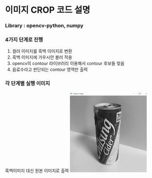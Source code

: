 # 이미지 CROP 코드 설명

### Library : opencv-python, numpy
### 4가지 단계로 진행
1. 컬러 이미지를 흑백 이미지로 변환
2. 흑백 이미지에 가우시안 블러 적용
3. opencv의 contour 라이브러리 이용해서 contour 후보들 찾음
4. 음료수라고 판단되는 contour 영역만 출력

### 각 단계별 실행 이미지
흑백이미지 대신 원본 이미지로 출력
<img src="/Image_crop/image/gray_cider.PNG"  width=50% height=50%>

